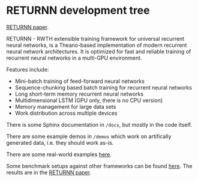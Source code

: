 RETURNN development tree
========================

[RETURNN paper](https://arxiv.org/abs/1608.00895).

RETURNN - RWTH extensible training framework for universal recurrent neural networks,
is a Theano-based implementation of modern recurrent neural network architectures.
It is optimized for fast and reliable training of recurrent neural networks in a multi-GPU environment.

Features include:

- Mini-batch training of feed-forward neural networks
- Sequence-chunking based batch training for recurrent neural networks
- Long short-term memory recurrent neural networks
- Multidimensional LSTM (GPU only, there is no CPU version)
- Memory management for large data sets
- Work distribution across multiple devices

There is some Sphinx documentation in `/docs`,
but mostly in the code itself.

There are some example demos in `/demos`
which work on artifically generated data,
i.e. they should work as-is.

There are some real-world examples [here](https://github.com/rwth-i6/returnn-experiments).

Some benchmark setups against other frameworks
can be found [here](https://github.com/rwth-i6/returnn-benchmarks).
The results are in the [RETURNN paper](https://arxiv.org/abs/1608.00895).
